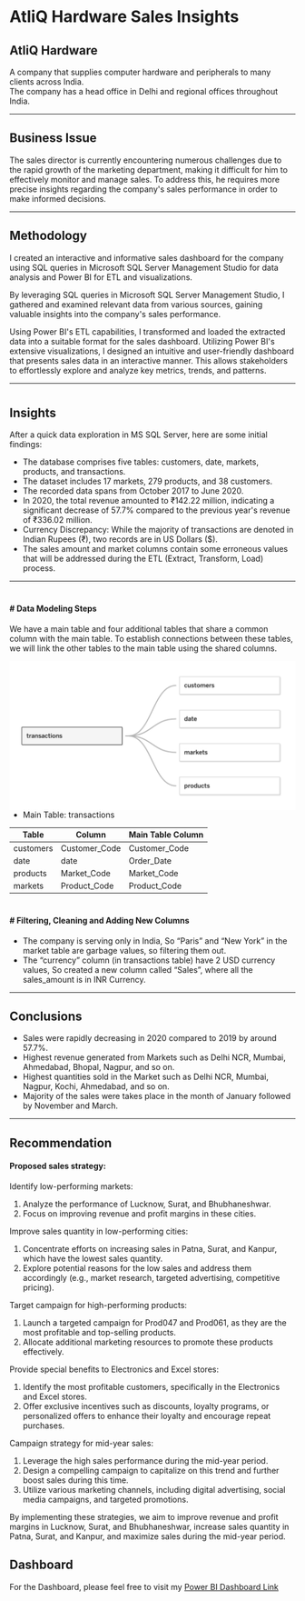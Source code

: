 # AtliQ Hardware Sales Insights

## AtliQ Hardware
A company that supplies computer hardware and peripherals to many clients across India.\
The company has a head office in Delhi and regional offices throughout India.

---

## Business Issue
The sales director is currently encountering numerous challenges due to the rapid growth of the marketing department, making it difficult for him to effectively monitor and manage sales. To address this, he requires more precise insights regarding the company's sales performance in order to make informed decisions.

---

## Methodology
I created an interactive and informative sales dashboard for the company using SQL queries in Microsoft SQL Server Management Studio for data analysis and Power BI for ETL and visualizations.

By leveraging SQL queries in Microsoft SQL Server Management Studio, I gathered and examined relevant data from various sources, gaining valuable insights into the company's sales performance. 

Using Power BI's ETL capabilities, I transformed and loaded the extracted data into a suitable format for the sales dashboard.
Utilizing Power BI's extensive visualizations, I designed an intuitive and user-friendly dashboard that presents sales data in an interactive manner. This allows stakeholders to effortlessly explore and analyze key metrics, trends, and patterns.

---


	
# 
## Insights


After a quick data exploration in MS SQL Server, here are some initial findings:
- The database comprises five tables: customers, date, markets, products, and transactions.
- The dataset includes 17 markets, 279 products, and 38 customers.
- The recorded data spans from October 2017 to June 2020.
- In 2020, the total revenue amounted to ₹142.22 million, indicating a significant decrease of 57.7% compared to the previous year's revenue of ₹336.02 million.
- Currency Discrepancy: While the majority of transactions are denoted in Indian Rupees (₹), two records are in US Dollars ($).
- The sales amount and market columns contain some erroneous values that will be addressed during the ETL (Extract, Transform, Load) process.

---

# 

#### # Data Modeling Steps
We have a main table and four additional tables that share a common column with the main table. To establish connections between these tables, we will link the other tables to the main table using the shared columns.



<img align="right" alt="Coding" width="573" src= "https://github.com/Laxman-Lakhan/AtliQ-Hardware-Sales-insights/blob/acba4322c422a8dac8b24a450ca1b6a35384617a/Data/Screenshots/ETL_.png" >

- Main Table: transactions

|Table|Column|Main Table Column|   
|---|---|---|
|customers|Customer_Code|Customer_Code|
|date|date|Order_Date|
|products|Market_Code|Market_Code|
|markets|Product_Code|Product_Code|


# 

#### # Filtering, Cleaning and Adding New Columns
- The company is serving only in India, So “Paris” and “New York” in the market table are garbage values, so filtering them out.
- The “currency” column (in transactions table) have 2 USD currency values, So created a new column called “Sales”, where all the sales_amount is in INR Currency.

---

## Conclusions
- Sales were rapidly decreasing in 2020 compared to 2019 by around 57.7%.
- Highest revenue generated from Markets such as Delhi NCR, Mumbai, Ahmedabad, Bhopal, Nagpur, and so on.
- Highest quantities sold in the Market such as Delhi NCR, Mumbai, Nagpur, Kochi, Ahmedabad, and so on.
- Majority of the sales were takes place in the month of January followed by November and March.

---

## Recommendation
#### Proposed sales strategy:

Identify low-performing markets:
 1. Analyze the performance of Lucknow, Surat, and Bhubhaneshwar.
 2. Focus on improving revenue and profit margins in these cities.

Improve sales quantity in low-performing cities:
 1. Concentrate efforts on increasing sales in Patna, Surat, and Kanpur, which have the lowest sales quantity.
 2. Explore potential reasons for the low sales and address them accordingly (e.g., market research, targeted advertising, competitive pricing).

Target campaign for high-performing products:
 1. Launch a targeted campaign for Prod047 and Prod061, as they are the most profitable and top-selling products.
 2. Allocate additional marketing resources to promote these products effectively.

Provide special benefits to Electronics and Excel stores:
 1. Identify the most profitable customers, specifically in the Electronics and Excel stores.
 2. Offer exclusive incentives such as discounts, loyalty programs, or personalized offers to enhance their loyalty and encourage repeat purchases.

Campaign strategy for mid-year sales:
 1. Leverage the high sales performance during the mid-year period.
 2. Design a compelling campaign to capitalize on this trend and further boost sales during this time.
 3. Utilize various marketing channels, including digital advertising, social media campaigns, and targeted promotions.

By implementing these strategies, we aim to improve revenue and profit margins in Lucknow, Surat, and Bhubhaneshwar, increase sales quantity in Patna, Surat, and Kanpur, and maximize sales during the mid-year period.

## Dashboard

For the Dashboard, please feel free to visit my [Power BI Dashboard Link](https://app.powerbi.com/view?r=eyJrIjoiMjcwMDFiOTYtMzI3Zi00YjQ2LWFkMTMtNDFiMDViMDEwNzM0IiwidCI6IjMzODU0OWQ1LThiMDgtNDdlMS1iOGQyLWJlNTIwZTJiM2FkNSJ9)
